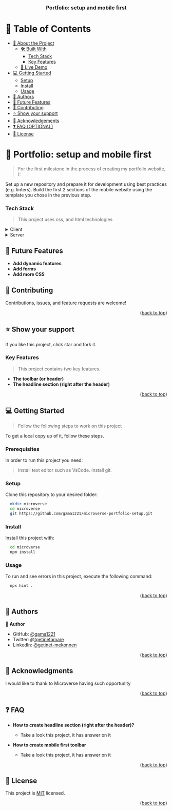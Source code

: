 <a name="readme-top"></a>

<div align="center">

  <h3><b>Portfolio: setup and mobile first</b></h3>

</div>

<!-- TABLE OF CONTENTS -->

# 📗 Table of Contents

- [📖 About the Project](#about-project)
  - [🛠 Built With](#built-with)
    - [Tech Stack](#tech-stack)
    - [Key Features](#key-features)
  - [🚀 Live Demo](#live-demo)
- [💻 Getting Started](#getting-started)
  - [Setup](#setup)
  - [Install](#install)
  - [Usage](#usage)
- [👥 Authors](#authors)
- [🔭 Future Features](#future-features)
- [🤝 Contributing](#contributing)
- [⭐️ Show your support](#support)
- [🙏 Acknowledgements](#acknowledgements)
- [❓ FAQ (OPTIONAL)](#faq)
- [📝 License](#license)

<!-- PROJECT DESCRIPTION -->

# 📖 Portfolio: setup and mobile first <a name="about-project"></a>

> For the first milestone in the process of creating my portfolio website, I:

Set up a new repository and prepare it for development using best practices (e.g. linters).
Build the first 2 sections of the mobile website using the template you chose in the previous step.

### Tech Stack <a name="tech-stack"></a>

> This project uses css, and html technologies

<details>
  <summary>Client</summary>
  <ul>
    <li><a href="https://www.w3.org/Style/CSS/Overview.en.html/">CSS</a></li>
  </ul>
</details>

<details>
  <summary>Server</summary>
  <ul>
    <li><a href="http://localhost">Localhost</a></li>
  </ul>
</details>

## 🔭 Future Features <a name="future-features"></a>
<!-- Features -->
- **Add dynamic features**
- **Add forms**
- **Add more CSS**

<!-- CONTRIBUTING -->

## 🤝 Contributing <a name="contributing"></a>

Contributions, issues, and feature requests are welcome!

<p align="right">(<a href="#readme-top">back to top</a>)</p>

<!-- SUPPORT -->

## ⭐️ Show your support <a name="support"></a>

If you like this project, click star and fork it.

### Key Features <a name="key-features"></a>

> This project contains two key features.

- **The toolbar (or header)**
- **The headline section (right after the header)**

<p align="right">(<a href="#readme-top">back to top</a>)</p>

<!-- GETTING STARTED -->

## 💻 Getting Started <a name="getting-started"></a>

> Follow the following steps to work on this project

To get a local copy up of it, follow these steps.

### Prerequisites

In order to run this project you need:

> Install text editor such as VsCode.
> Install git.

<!--
Example command:

```sh
 gem install rails
```
 -->

### Setup

Clone this repository to your desired folder:

```sh
  mkdir microverse
  cd microverse
  git https://github.com/gama1221/microverse-portfolio-setup.git
```

### Install

Install this project with:

```sh
  cd microverse
  npm install
```

### Usage

To run and see errors in this project, execute the following command:

```sh
  npx hint .
```

<p align="right">(<a href="#readme-top">back to top</a>)</p>

<!-- AUTHORS -->

## 👥 Authors <a name="authors"></a>

👤 **Author**

- GitHub: [@gama1221](https://www.github.com/gama1221/)
- Twitter: [@tgetinetamare](https://twitter.com/tgetinetamare)
- LinkedIn: [@getinet-mekonnen](https://www.linkedin.com/in/getinet-mekonnen/)

<p align="right">(<a href="#readme-top">back to top</a>)</p>

<!-- CONTRIBUTING -->

## 🙏 Acknowledgments <a name="acknowledgements"></a>

I would like to thank to Microverse having such opportunity

<p align="right">(<a href="#readme-top">back to top</a>)</p>

<!-- FAQ (optional) -->

## ❓ FAQ <a name="faq"></a>

- **How to create headline section (right after the header)?**

  - Take a look this project, it has answer on it
  
- **How to create mobile first toolbar**

  - Take a look this project, it has answer on it

<p align="right">(<a href="#readme-top">back to top</a>)</p>

<!-- LICENSE -->

## 📝 License <a name="license"></a>

This project is [MIT](./LICENSE.md) licensed.

<p align="right">(<a href="#readme-top">back to top</a>)</p>
